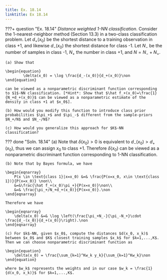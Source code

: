 ```yaml
---
title: Ex. 18.14
linktitle: Ex 18.14
---
```


???+ question "Ex. 18.14"
	*Distance weighted 1-NN classification*. Consider the 1-nearest-neighbor method (Section 13.3) in a two-class classification problem. Let $d_+(x_0)$ be the shortest distance to a training observation in class +1, and likewise $d_-(x_0)$ the shortest distance for class -1. Let $N_-$ be the number of samples in class -1, $N_+$ the number in class $+1$, and $N=N_- + N_+$. 
	
    (a) Show that 
		
    \begin{equation}
			\delta(x_0) = \log \frac{d_-(x_0)}{d_+(x_0)}\non
    \end{equation}
		
    can be viewed as a nonparametric discriminant function corresponding to $1$-NN classification. [*Hint*: Show that $\hat f_+(x_0)=\frac{1}{N_+d_+(x_0)}$ can be viewed as a nonparametric estimate of the density in class +1 at $x_0$].
	
    (b) How would you modify this function to introduce class prior probabilities $\pi_+$ and $\pi_-$ different from the sample-priors $N_+/N$ and $N_-/N$?
	
    (c) How would you generalize this approach for $K$-NN	classification?
	
??? done "Soln. 18.14"
	(a) Note that $\delta(x_0) > 0$ is equivalent to $d_-(x_0) > d_+(x_0)$, thus we can assign $x_0$ to class $+1$. Therefore $\delta (x_0)$ can be viewed as a nonparametric discriminant function corresponding to $1$-NN classification. 
	
    (b) Note that by Bayes formula, we have 
    
    \begin{eqnarray}
        P(x \in \text{class 1}|x=x_0) &=& \frac{P(x=x_0, x\in \text{class 1})}{P(x=x_0)} \non\\
        &=&\frac{\hat f_+(x_0)\pi_+}{P(x=x_0)}\non\\
        &=&	\frac{\pi_+/N_+d_+(x_0)}{P(x=x_0)}.\non
    \end{eqnarray}

    Therefore we have 

    \begin{eqnarray}
        \delta(x_0) &=& \log \left(\frac{\pi_+N_-}{\pi_-N_+}\cdot \frac{d_-(x_0)}{d_+(x_0)}\right).\non
    \end{eqnarray}

	(c) For $k$-NN, given $x_0$, compute the distances $d(x_0, x_k)$ between $x_0$ and $K$ closest training samples $x_k$ for $k=1,...,K$. Then we can choose nonparametric discriminant function as 
	
    \begin{equation}
		\delta(x_0) = \frac{\sum_{k=1}^Kw_k y_k}{\sum_{k=1}^Kw_k}\non
	\end{equation}
	
    where $w_k$ represents the weights and in our case $w_k = \frac{1}{d(x_0, x_k)}$ for $k=1,...,K$.
